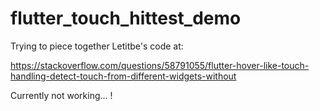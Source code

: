 # flutter_touch_hittest_demo

Trying to piece together Letitbe's code at:

https://stackoverflow.com/questions/58791055/flutter-hover-like-touch-handling-detect-touch-from-different-widgets-without

Currently not working... !
